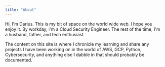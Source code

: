 ```yaml
---
title: "About"
---
```


Hi, I'm Darius. This is my bit of space on the world wide web. I hope you enjoy it. By workday, I'm a Cloud Security Engineer. The rest of the time, I'm a husband, father, and tech enthusiast.

The content on this site is where I chronicle my learning and share any projects I have been working on in the world of AWS, GCP, Python, Cybersecurity, and anything else I dabble in that should probably be documented.